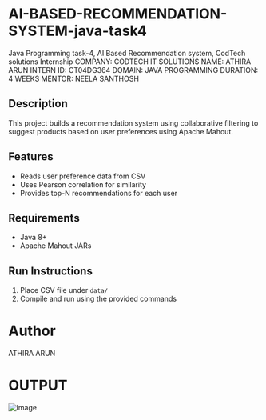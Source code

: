 #  AI-BASED-RECOMMENDATION-SYSTEM-java-task4
Java Programming task-4, AI Based Recommendation system, CodTech solutions Internship COMPANY: CODTECH IT SOLUTIONS NAME: ATHIRA ARUN INTERN ID: CT04DG364 DOMAIN: JAVA PROGRAMMING DURATION: 4 WEEKS MENTOR: NEELA SANTHOSH

## Description
This project builds a recommendation system using collaborative filtering to suggest products based on user preferences using Apache Mahout.

## Features
- Reads user preference data from CSV
- Uses Pearson correlation for similarity
- Provides top-N recommendations for each user

## Requirements
- Java 8+
- Apache Mahout JARs

## Run Instructions
1. Place CSV file under `data/`
2. Compile and run using the provided commands

# Author
ATHIRA ARUN

# OUTPUT
![Image](https://github.com/user-attachments/assets/232a6166-b7e7-4b03-a280-fa0b2f22f461)

